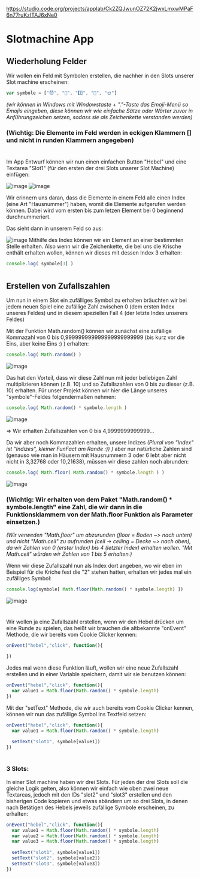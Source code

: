 https://studio.code.org/projects/applab/Ck2ZQJwunOZ72K2jwxLmxwMPaF6n77ruKzITAJ6xNe0

# Slotmachine App

## Wiederholung Felder
Wir wollen ein Feld mit Symbolen erstellen, die nachher in den Slots unserer Slot machine erscheinen:

```js
var symbole = ["😈", "🎱", "7️⃣", "🍒", "🌞"]
```
_(wir können in Windows mit Windowstaste + "."-Taste das Emoji-Menü so Emojis eingeben, diese können wir wie einfache Sätze oder Wörter zuvor in Anführungzeichen setzen, sodass sie als Zeichenkette verstanden werden)_


### (Wichtig: Die Elemente im Feld werden in eckigen Klammern [] und nicht in runden Klammern angegeben)

#
Im App Entwurf können wir nun einen einfachen Button "Hebel" und eine Textarea "Slot1" (für den ersten der drei Slots unserer Slot Machine) einfügen:

![image](./pics/graphic1.png)
![image](./pics/graphic2.png)

Wir erinnern uns daran, dass die Elemente in einem Feld alle einen Index (eine Art "Hausnummer") haben, womit die Elemente aufgerufen werden können. Dabei wird vom ersten bis zum letzen Element bei 0 beginnend durchnummeriert.

Das sieht dann in unserem Feld so aus:

![image](./pics/graphic3.png)
Mithilfe des Index können wir ein Element an einer bestimmten Stelle erhalten. Also wenn wir die Zeichenkette, die bei uns die Krische enthält erhalten wollen, können wir dieses mit dessen Index 3 erhalten: 

```js
console.log( symbole[3] )
```
#
## Erstellen von Zufallszahlen
Um nun in einem Slot ein zufälliges Symbol zu erhalten bräuchten wir bei jedem neuen Spiel eine zufällige Zahl zwischen 0 (dem ersten Index unseres Feldes) und in diesem speziellen Fall 4 (der letzte Index unserers Feldes)

Mit der Funktion Math.random() können wir zunächst eine zufällige Kommazahl von 0 bis 0,999999999999999999999999 (bis kurz vor die Eins, aber keine Eins :) ) erhalten:

```js
console.log( Math.random() )
```
![image](./pics/graphic4.png)

Das hat den Vorteil, dass wir diese Zahl nun mit jeder beliebigen Zahl multiplizieren können (z.B. 10) und so Zufallszahlen von 0 bis zu dieser (z.B. 10) erhalten. Für unser Projekt können wir hier die Länge unseres "symbole"-Feldes folgendermaßen nehmen:

```js
console.log( Math.random() * symbole.length )
```
![image](./pics/graphic5.png)

=> Wir erhalten Zufallszahlen von 0 bis 4,9999999999999...

Da wir aber noch Kommazahlen erhalten, unsere Indizes _(Plural von "Index" ist "Indizes", kleiner FunFact am Rande :)) )_ aber nur natürliche Zahlen sind (genauso wie man in Häusern mit Hausnummern 3 oder 6 lebt aber nicht nicht in 3,32768 oder 10,21638), müssen wir diese zahlen noch abrunden:

```js
console.log( Math.floor( Math.random() * symbole.length ) )
```
![image](./pics/graphic6.png)

### (Wichtig: Wir erhalten von dem Paket "Math.random() * symbole.length" eine Zahl, die wir dann in die Funktionsklammern von der Math.floor Funktion als Parameter einsetzen.)

_(Wir verweden "Math.floor" um abzurunden (floor = Boden ~> nach unten) und nicht "Math.ceil" zu aufrunden (ceil -> ceiling = Decke ~> nach oben), da wir Zahlen von 0 (erster Index) bis 4 (letzter Index) erhalten wollen. "Mit Math.ceil" würden wir Zahlen von 1 bis 5 erhalten.)_

Wenn wir diese Zufallszahl nun als Index dort angeben, wo wir eben im Beispiel für die Kriche fest die "2" stehen hatten, erhalten wir jedes mal ein zufälliges Symbol:

```js
console.log(symbole[ Math.floor(Math.random() * symbole.length) ])
```
![image](./pics/graphic7.png)

#
Wir wollen ja eine Zufallszahl erstellen, wenn wir den Hebel drücken um eine Runde zu spielen, das heißt wir brauchen die altbekannte "onEvent" Methode, die wir bereits vom Cookie Clicker kennen:

```js
onEvent("hebel","click", function(){

})
```

Jedes mal wenn diese Funktion läuft, wollen wir eine neue Zufallszahl erstellen und in einer Variable speichern, damit wir sie benutzen können:
```js
onEvent("hebel","click", function(){
  var value1 = Math.floor(Math.random() * symbole.length)
})
```

Mit der "setText" Methode, die wir auch bereits vom Cookie Clicker kennen, können wir nun das zufällige Symbol ins Textfeld setzen:
```js
onEvent("hebel","click", function(){
  var value1 = Math.floor(Math.random() * symbole.length)
  
  setText("slot1", symbole[value1])
})
```
#
### 3 Slots:
In einer Slot machine haben wir drei Slots. Für jeden der drei Slots soll die gleiche Logik gelten, also können wir einfach wie oben zwei neue Textareas, jedoch mit den IDs "slot2" und "slot3" erstellen und den bisherigen Code kopieren und etwas abändern um so drei Slots, in denen nach Betätigen des Hebels jeweils zufällige Symbole erscheinen, zu erhalten:

```js
onEvent("hebel","click", function(){
  var value1 = Math.floor(Math.random() * symbole.length)
  var value2 = Math.floor(Math.random() * symbole.length)
  var value3 = Math.floor(Math.random() * symbole.length)
  
  setText("slot1", symbole[value1])
  setText("slot2", symbole[value2])
  setText("slot3", symbole[value3])
})
```

